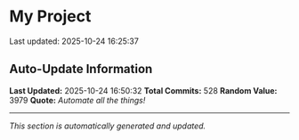 # My Project


Last updated: 2025-10-24 16:25:37























































































































































































































































































































































































































































































































































































































































































































































































































































































































































## Auto-Update Information

**Last Updated:** 2025-10-24 16:50:32
**Total Commits:** 528
**Random Value:** 3979
**Quote:** _Automate all the things!_

---
_This section is automatically generated and updated._